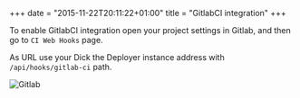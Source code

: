 +++
date = "2015-11-22T20:11:22+01:00"
title = "GitlabCI integration"
+++

To enable GitlabCI integration open your project settings in Gitlab, and then go to `CI Web Hooks` page.

As URL use your Dick the Deployer instance address with `/api/hooks/gitlab-ci` path. 

![Gitlab](/images/gitlab-ci.png)